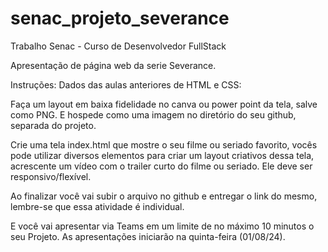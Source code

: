 # senac_projeto_severance

Trabalho Senac - Curso de Desenvolvedor FullStack

Apresentação de página web da serie Severance.

Instruções:
Dados das aulas anteriores de HTML e CSS:

Faça um layout em baixa fidelidade no canva ou power point da tela, salve como PNG. E hospede como uma imagem no diretório do seu github, separada do projeto. 

Crie uma tela index.html que mostre o seu filme ou seriado favorito, vocês pode utilizar diversos elementos para criar um layout criativos dessa tela, acrescente um vídeo com o trailer curto do filme ou seriado. Ele deve ser responsivo/flexível.

Ao finalizar você vai subir o arquivo no github e entregar o link do mesmo, lembre-se que essa atividade é individual. 

E você vai apresentar via Teams em um limite de no máximo 10 minutos o seu Projeto. As apresentações iniciarão na quinta-feira (01/08/24).
